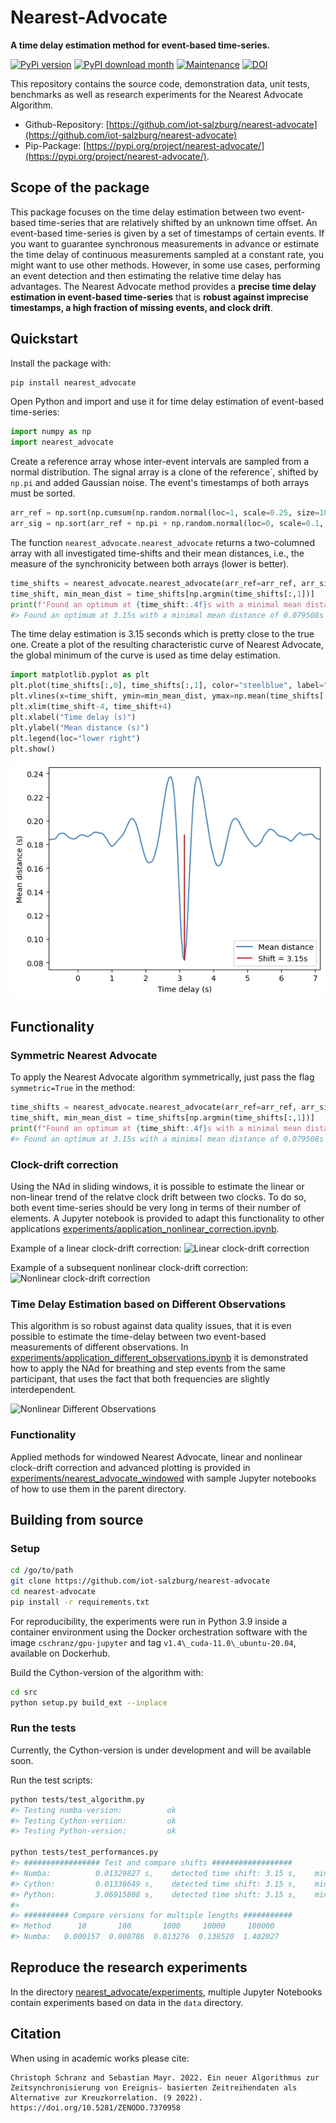 # Nearest-Advocate

**A time delay estimation method for event-based time-series.**

[![PyPi version](https://badgen.net/pypi/v/nearest_advocate/)](https://pypi.org/project/nearest_advocate)
[![PyPI download month](https://img.shields.io/pypi/dm/nearest_advocate.svg)](https://pypi.org/project/nearest-advocate/)
[![Maintenance](https://img.shields.io/badge/Maintained%3F-yes-green.svg)](https://GitHub.com/Naereen/StrapDown.js/graphs/commit-activity)
[![DOI](https://zenodo.org/badge/DOI/10.5281/zenodo.7370958.svg)](https://doi.org/10.5281/zenodo.7370958)

This repository contains the source code, demonstration data, unit tests, benchmarks as well as research experiments for the Nearest Advocate Algorithm.

- Github-Repository: [https://github.com/iot-salzburg/nearest-advocate](https://github.com/iot-salzburg/nearest-advocate)
- Pip-Package: [https://pypi.org/project/nearest-advocate/](https://pypi.org/project/nearest-advocate/).


## Scope of the package

This package focuses on the time delay estimation between two event-based time-series that are relatively shifted by an unknown time offset. An event-based time-series is given by a set of timestamps of certain events.
If you want to guarantee synchronous measurements in advance or estimate the time delay of continuous measurements sampled at a constant rate, you might want to use other methods.
However, in some use cases, performing an event detection and then estimating the relative time delay has advantages.
The Nearest Advocate method provides a **precise time delay estimation in event-based time-series** that is **robust against imprecise timestamps, a high fraction of missing events, and clock drift**.


## Quickstart

Install the package with:

```bash
pip install nearest_advocate
```

Open Python and import and use it for time delay estimation of event-based time-series:

```python
import numpy as np
import nearest_advocate
```

Create a reference array whose inter-event intervals are sampled from a normal distribution. The signal array is a clone of the reference´, shifted by `np.pi` and added Gaussian noise. The event's timestamps of both arrays must be sorted.

```python
arr_ref = np.sort(np.cumsum(np.random.normal(loc=1, scale=0.25, size=1000)))
arr_sig = np.sort(arr_ref + np.pi + np.random.normal(loc=0, scale=0.1, size=1000))
```

The function `nearest_advocate.nearest_advocate` returns a two-columned array with all investigated time-shifts and their mean distances, i.e., the measure of the synchronicity between both arrays (lower is better).

```python
time_shifts = nearest_advocate.nearest_advocate(arr_ref=arr_ref, arr_sig=arr_sig, td_min=-60, td_max=60, sps=20)
time_shift, min_mean_dist = time_shifts[np.argmin(time_shifts[:,1])]
print(f"Found an optimum at {time_shift:.4f}s with a minimal mean distance of {min_mean_dist:.6f}s")
#> Found an optimum at 3.15s with a minimal mean distance of 0.079508s
```
The time delay estimation is 3.15 seconds which is pretty close to the true one.
Create a plot of the resulting characteristic curve of Nearest Advocate, the global minimum of the curve is used as time delay estimation.

```python
import matplotlib.pyplot as plt
plt.plot(time_shifts[:,0], time_shifts[:,1], color="steelblue", label="Mean distance")
plt.vlines(x=time_shift, ymin=min_mean_dist, ymax=np.mean(time_shifts[:,1]), color="firebrick", label=f"Shift = {time_shift:.2f}s")
plt.xlim(time_shift-4, time_shift+4)
plt.xlabel("Time delay (s)")
plt.ylabel("Mean distance (s)")
plt.legend(loc="lower right")
plt.show()
```


![](https://raw.githubusercontent.com/iot-salzburg/nearest-advocate/main/time_delay_estimation.png "Time Delay Estimation")


## Functionality

### Symmetric Nearest Advocate

To apply the Nearest Advocate algorithm symmetrically, just pass the flag `symmetric=True` in the method:

```python
time_shifts = nearest_advocate.nearest_advocate(arr_ref=arr_ref, arr_sig=arr_sig, td_min=-60, td_max=60, sps=20, symmetric=True)
time_shift, min_mean_dist = time_shifts[np.argmin(time_shifts[:,1])]
print(f"Found an optimum at {time_shift:.4f}s with a minimal mean distance of {min_mean_dist:.6f}s")
#> Found an optimum at 3.15s with a minimal mean distance of 0.079508s
```


### Clock-drift correction

Using the NAd in sliding windows, it is possible to estimate the linear or non-linear trend of the relatve clock drift between two clocks. To do so, both event time-series should be very long in terms of their number of elements.
A Jupyter notebook is provided to adapt this functionality to other applications [experiments/application_nonlinear_correction.ipynb](https://github.com/iot-salzburg/nearest-advocate/blob/main/experiments/application_nonlinear_correction.ipynb).

Example of a linear clock-drift correction:
![](https://raw.githubusercontent.com/iot-salzburg/nearest-advocate/main/experiment/fig/linear_correction_1.png "Linear clock-drift correction")

Example of a subsequent nonlinear clock-drift correction:
![](https://raw.githubusercontent.com/iot-salzburg/nearest-advocate/main/experiment/fig/nonlinear_correction_1.png "Nonlinear clock-drift correction")



### Time Delay Estimation based on Different Observations

This algorithm is so robust against data quality issues, that it is even possible to estimate the time-delay between two event-based measurements of different observations. In [experiments/application_different_observations.ipynb](https://github.com/iot-salzburg/nearest-advocate/blob/main/experiments/application_different_observations.ipynb) it is demonstrated how to apply the NAd for breathing and step events from the same participant, that uses the fact that both frequencies are slightly interdependent.

![](https://raw.githubusercontent.com/iot-salzburg/nearest-advocate/main/experiment/fig/P07_1_plot.png.png "Nonlinear Different Observations")



### Functionality

Applied methods for windowed Nearest Advocate, linear and nonlinear clock-drift correction and advanced plotting is provided in [experiments/nearest_advocate_windowed](https://github.com/iot-salzburg/nearest-advocate/blob/main/experiments/nearest_advocate_windowed) with sample Jupyter notebooks of how to use them in the parent directory.



## Building from source

### Setup

```bash
cd /go/to/path
git clone https://github.com/iot-salzburg/nearest-advocate
cd nearest-advocate
pip install -r requirements.txt
```

For reproducibility, the experiments were run in Python 3.9 inside a container environment using the Docker orchestration software with the image `cschranz/gpu-jupyter` and tag `v1.4\_cuda-11.0\_ubuntu-20.04`, available on Dockerhub.

Build the Cython-version of the algorithm with:

```bash
cd src
python setup.py build_ext --inplace
```


### Run the tests

Currently, the Cython-version is under development and will be available soon.

Run the test scripts:

```bash
python tests/test_algorithm.py
#> Testing numba-version:          ok
#> Testing Cython-version:         ok
#> Testing Python-version:         ok

python tests/test_performances.py
#> ################# Test and compare shifts ##################
#> Numba:          0.01329827 s,    detected time shift: 3.15 s,    minimal mean distance: 0.084238 s
#> Cython:         0.01338649 s,    detected time shift: 3.15 s,    minimal mean distance: 0.084238 s
#> Python:         3.06915808 s,    detected time shift: 3.15 s,    minimal mean distance: 0.084238 s
#>
#> ########## Compare versions for multiple lengths ###########
#> Method      10       100       1000     10000     100000
#> Numba:   0.000157  0.000786  0.013276  0.138520  1.402027
```


## Reproduce the research experiments

In the directory [nearest_advocate/experiments](https://github.com/iot-salzburg/nearest-advocate/tree/main/experiments), multiple Jupyter Notebooks contain experiments based on data in the `data` directory.


<!-- ## Development of Scipy

Read the the [build-README.md](#scipydev/REAMDE.md)
 -->


## Citation

When using in academic works please cite:

```
Christoph Schranz and Sebastian Mayr. 2022. Ein neuer Algorithmus zur Zeitsynchronisierung von Ereignis- basierten Zeitreihendaten als Alternative zur Kreuzkorrelation. (9 2022). https://doi.org/10.5281/ZENODO.7370958
```
